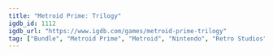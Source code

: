 ```yaml
---
title: "Metroid Prime: Trilogy"
igdb_id: 1112
igdb_url: "https://www.igdb.com/games/metroid-prime-trilogy"
tag: ["Bundle", "Metroid Prime", "Metroid", "Nintendo", "Retro Studios", "Shooter", "Platform", "Puzzle", "Adventure", "Single player", "Multiplayer", "First person", "Action", "Science fiction"]
---
```

